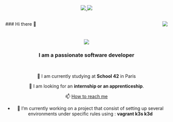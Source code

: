 <p align="center">
  <a href="https://github.com/DenverCoder1/readme-typing-svg">
    <img src="https://readme-typing-svg.herokuapp.com?font=Time+New+Roman&color=cyan&duration=1500&pause=3000&size=30&center=true&vCenter=true&width=800&height=100&lines=Computer+Science+Student+@42Paris;AI+and+Entrepreneurship+Enthousiast">
  </a>
  <img src="https://user-images.githubusercontent.com/73097560/115834477-dbab4500-a447-11eb-908a-139a6edaec5c.gif"><br><br>
</p>
### Hi there 👋

<img align="right" src="https://visitor-badge.laobi.icu/badge?page_id=raphifou15.raphifou15" />

<h1 align="center"> 
    <img src="https://readme-typing-svg.herokuapp.com?font=Libre+Baskerville&weight=700&duration=4003&pause=5000&center=true&vCenter=true&random=false&width=435&lines=%F0%9F%91%8B+I+am+raphael+khelif+"/>
</h1>

<h3 align="center">I am a passionate software developer</h3>

<br/>

<div align="center">

🌱 I am currently studying at **School 42** in Paris

👯 I am looking for an **internship or an apprenticeship**.

📫 [How to reach me](https://fr.linkedin.com/in/rapha%C3%ABl-khelif-a93727112)

- 🔭 I’m currently working on a project that consist of setting up several environments under specific rules using : **vagrant k3s k3d**

</div>
<!--
**raphifou15/raphifou15** is a ✨ _special_ ✨ repository because its `README.md` (this file) appears on your GitHub profile.

Here are some ideas to get you started:

- 🔭 I’m currently working on ...
- 🌱 I’m currently learning ...
- 👯 I’m looking to collaborate on ...
- 🤔 I’m looking for help with ...
- 💬 Ask me about ...
- 📫 How to reach me: ...
- 😄 Pronouns: ...
- ⚡ Fun fact: ...
-->
